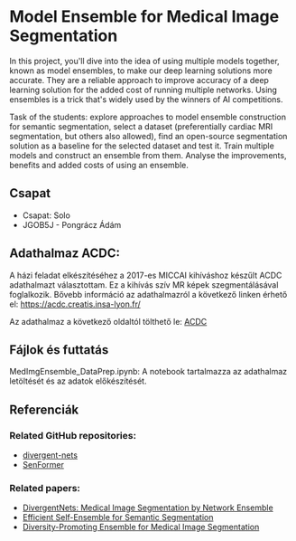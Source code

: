 # Model Ensemble for Medical Image Segmentation
In this project, you'll dive into the idea of using multiple models together, known as model ensembles, to make our deep learning solutions more accurate. They are a reliable approach to improve accuracy of a deep learning solution for the added cost of running multiple networks. Using ensembles is a trick that's widely used by the winners of AI competitions.

Task of the students: explore approaches to model ensemble construction for semantic segmentation, select a dataset (preferentially cardiac MRI segmentation, but others also allowed), find an open-source segmentation solution as a baseline for the selected dataset and test it. Train multiple models and construct an ensemble from them. Analyse the improvements, benefits and added costs of using an ensemble.

## Csapat
- Csapat: Solo
- JGOB5J - Pongrácz Ádám

## Adathalmaz ACDC:
A házi feladat elkészítéséhez a 2017-es MICCAI kihíváshoz készűlt ACDC adathalmazt választottam. Ez a kihívás szív MR képek szegmentálásával foglalkozik. Bővebb információ az adathalmazról a következő linken érhető el: https://acdc.creatis.insa-lyon.fr/

Az adathalmaz a következő oldaltól tölthető le: [ACDC](https://humanheart-project.creatis.insa-lyon.fr/database/#collection/637218c173e9f0047faa00fb/folder/637218e573e9f0047faa00fc)

## Fájlok és futtatás
MedImgEnsemble_DataPrep.ipynb: A notebook tartalmazza az adathalmaz letöltését és az adatok előkészítését. 

## Referenciák

### Related GitHub repositories:
- [divergent-nets](https://github.com/vlbthambawita/divergent-nets)
- [SenFormer](https://github.com/WalBouss/SenFormer)

### Related papers:
- [DivergentNets: Medical Image Segmentation by Network Ensemble](https://arxiv.org/abs/2107.00283)
- [Efficient Self-Ensemble for Semantic Segmentation](https://arxiv.org/abs/2111.13280)
- [Diversity-Promoting Ensemble for Medical Image Segmentation](https://dl.acm.org/doi/abs/10.1145/3555776.3577682)
